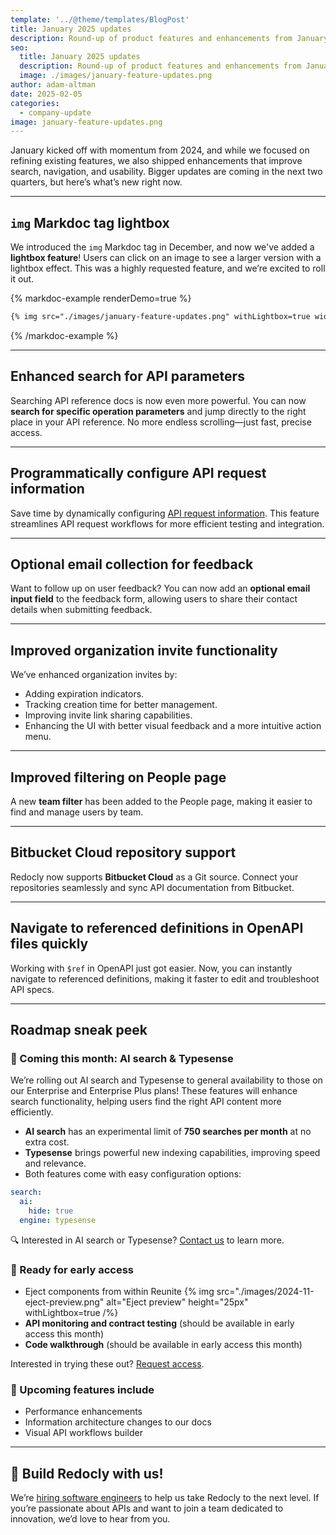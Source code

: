 ```yaml
---
template: '../@theme/templates/BlogPost'
title: January 2025 updates
description: Round-up of product features and enhancements from January 2025
seo:
  title: January 2025 updates
  description: Round-up of product features and enhancements from January 2025
  image: ./images/january-feature-updates.png
author: adam-altman
date: 2025-02-05
categories:
  - company-update
image: january-feature-updates.png
---
```


January kicked off with momentum from 2024, and while we focused on refining existing features, we also shipped enhancements that improve search, navigation, and usability.
Bigger updates are coming in the next two quarters, but here’s what’s new right now.

---

## `img` Markdoc tag lightbox

We introduced the `img` Markdoc tag in December, and now we've added a **lightbox feature**! Users can click on an image to see a larger version with a lightbox effect. This was a highly requested feature, and we’re excited to roll it out.

{% markdoc-example renderDemo=true %}
  ```markdown {% title="Image example (click image to see lightbox effect)" %}
  {% img src="./images/january-feature-updates.png" withLightbox=true width="200px" /%}
  ```
{% /markdoc-example %}

---

## Enhanced search for API parameters

Searching API reference docs is now even more powerful.
You can now **search for specific operation parameters** and jump directly to the right place in your API reference.
No more endless scrolling—just fast, precise access.

---

## Programmatically configure API request information

Save time by dynamically configuring [API request information](https://redocly.com/docs/realm/extend/how-to/configure-request-values).
This feature streamlines API request workflows for more efficient testing and integration.


---

## Optional email collection for feedback

Want to follow up on user feedback? You can now add an **optional email input field** to the feedback form, allowing users to share their contact details when submitting feedback.

---

## Improved organization invite functionality

We’ve enhanced organization invites by:
- Adding expiration indicators.
- Tracking creation time for better management.
- Improving invite link sharing capabilities.
- Enhancing the UI with better visual feedback and a more intuitive action menu.

---
## Improved filtering on People page

A new **team filter** has been added to the People page, making it easier to find and manage users by team.

---

## Bitbucket Cloud repository support

Redocly now supports **Bitbucket Cloud** as a Git source. Connect your repositories seamlessly and sync API documentation from Bitbucket.

---

## Navigate to referenced definitions in OpenAPI files quickly

Working with `$ref` in OpenAPI just got easier.
Now, you can instantly navigate to referenced definitions, making it faster to edit and troubleshoot API specs.

---

## Roadmap sneak peek

### 🚀 Coming this month: AI search & Typesense

We’re rolling out AI search and Typesense to general availability to those on our Enterprise and Enterprise Plus plans!
These features will enhance search functionality, helping users find the right API content more efficiently.

- **AI search** has an experimental limit of **750 searches per month** at no extra cost.
- **Typesense** brings powerful new indexing capabilities, improving speed and relevance.
- Both features come with easy configuration options:

```yaml {% title="redocly.yaml" %}
search:
  ai:
    hide: true
  engine: typesense
```

🔍 Interested in AI search or Typesense? [Contact us](https://redocly.com/contact-us) to learn more.


### 🎯 Ready for early access

- Eject components from within Reunite
  {% img src="./images/2024-11-eject-preview.png" alt="Eject preview" height="25px" withLightbox=true /%}
- **API monitoring and contract testing** (should be available in early access this month)
- **Code walkthrough** (should be available in early access this month)

Interested in trying these out?
[Request access](https://redocly.com/contact-us).

### 🔮 Upcoming features include
- Performance enhancements
- Information architecture changes to our docs
- Visual API workflows builder

---

## 🚀 Build Redocly with us!

We’re [hiring software engineers](https://redocly.com/careers#software-engineer) to help us take Redocly to the next level. If you’re passionate about APIs and want to join a team dedicated to innovation, we’d love to hear from you.
